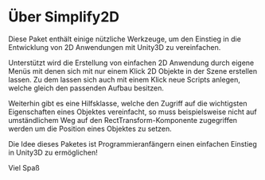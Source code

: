# Über Simplify2D

Diese Paket enthält einige nützliche Werkzeuge, um den Einstieg in die Entwicklung von 2D Anwendungen mit Unity3D zu vereinfachen.

Unterstützt wird die Erstellung von einfachen 2D Anwendung durch eigene Menüs mit denen sich mit nur einem Klick 2D Objekte in der Szene erstellen lassen.
Zu dem lassen sich auch mit einem Klick neue Scripts anlegen, welche gleich den passenden Aufbau besitzen.

Weiterhin gibt es eine Hilfsklasse, welche den Zugriff auf die wichtigsten Eigenschaften eines Objektes vereinfacht, 
so muss beispielsweise nicht auf umständlichem Weg auf den RectTransform-Komponente zugegriffen werden um die Position eines Objektes zu setzen.

Die Idee dieses Paketes ist Programmieranfängern einen einfachen Einstieg in Unity3D zu ermöglichen!

Viel Spaß
